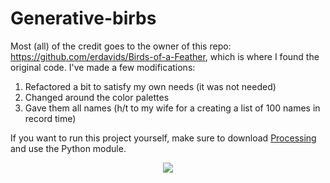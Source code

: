 # Generative-birbs

Most (all) of the credit goes to the owner of this repo: https://github.com/erdavids/Birds-of-a-Feather, which is where I found the original code. I've made a few modifications:

1. Refactored a bit to satisfy my own needs (it was not needed)
2. Changed around the color palettes
3. Gave them all names (h/t to my wife for a creating a list of 100 names in record time)

If you want to run this project yourself, make sure to download [Processing](https://www.processing.org) and use the Python module.


<p align="center"><img src="https://github.com/jarjarbrinksmnship/generative_birbs/blob/master/Favorites/10-9-s-899.png"></p>
